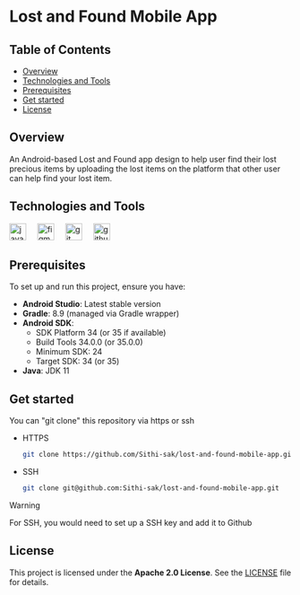 # Lost and Found Mobile App

## Table of Contents
- [Overview](#overview)
- [Technologies and Tools](#technologies-and-tools)
- [Prerequisites](#prerequisites)
- [Get started](#get-started)
- [License](#license)

## Overview
An Android-based Lost and Found app design to help user find their lost precious items by uploading the lost items on the platform that other user can help find your lost item.

## Technologies and Tools

<div align="left">
  <img src="https://cdn.jsdelivr.net/gh/devicons/devicon/icons/java/java-original.svg" height="30" alt="java logo"  />
  <img width="12" />
  <img src="https://cdn.jsdelivr.net/gh/devicons/devicon/icons/mysql/mysql-original.svg" height="30" alt="figma logo"  />
  <img width="12" />
  <img src="https://cdn.jsdelivr.net/gh/devicons/devicon/icons/git/git-original.svg" height="30" alt="git logo"  />
  <img width="12" />
  <img src="https://skillicons.dev/icons?i=github" height="30" alt="github logo"  />
  <img width="12" />
</div>

## Prerequisites

To set up and run this project, ensure you have:

- **Android Studio**: Latest stable version
- **Gradle**: 8.9 (managed via Gradle wrapper)
- **Android SDK**:
    - SDK Platform 34 (or 35 if available)
    - Build Tools 34.0.0 (or 35.0.0)
    - Minimum SDK: 24
    - Target SDK: 34 (or 35)
- **Java**: JDK 11

## Get started
You can "git clone" this repository via https or ssh
* HTTPS
  ```sh
  git clone https://github.com/Sithi-sak/lost-and-found-mobile-app.git
  ```
* SSH
  ```sh
  git clone git@github.com:Sithi-sak/lost-and-found-mobile-app.git
  ```

> [!WARNING]
> For SSH, you would need to set up a SSH key and add it to Github

## License
This project is licensed under the **Apache 2.0 License**. See the [LICENSE](LICENSE) file for details.
